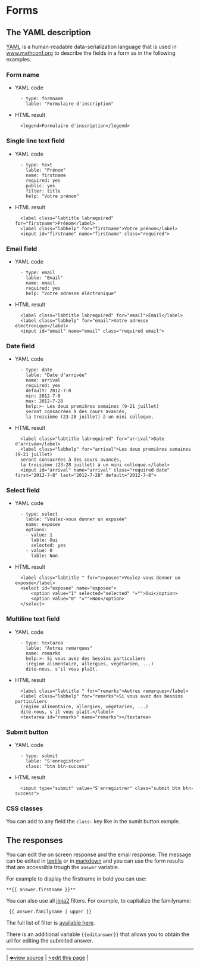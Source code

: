 # Forms

## The YAML description

[YAML](https://en.wikipedia.org/wiki/YAML) is a human-readable data-serialization language that is used in www.mathconf.org to describe the fields in a form as in the following examples.

### Form name

- YAML code

        - type: formname
          lable: "Formulaire d'inscription"

- HTML result

        <legend>Formulaire d'inscription</legend>

### Single line text field

- YAML code

        - type: text
          lable: "Prénom"
          name: firstname
          required: yes
          public: yes
          filter: title
          help: "Votre prénom"

- HTML result

        <label class="labtitle labrequired" for="firstname">Prénom</label>
        <label class="labhelp" for="firstname">Votre prénom</label>
        <input id="firstname" name="firstname" class="required">


### Email field

- YAML code

        - type: email
          lable: "Email"
          name: email
          required: yes
          help: "Votre adresse éléctronique"

- HTML result

        <label class="labtitle labrequired" for="email">Email</label>
        <label class="labhelp" for="email">Votre adresse éléctronique</label>
        <input id="email" name="email" class="required email">


### Date field

- YAML code

        - type: date
          lable: "Date d'arrivée"
          name: arrival
          required: yes
          default: 2012-7-8
          min: 2012-7-8
          max: 2012-7-28
          help:>- Les deux premières semaines (9-21 juillet)
          seront consacrées à des cours avancés,
          la troisième (23-28 juillet) à un mini colloque.

- HTML result

        <label class="labtitle labrequired" for="arrival">Date d'arrivée</label>
        <label class="labhelp" for="arrival">Les deux premières semaines (9-21 juillet)
        seront consacrées à des cours avancés,
        la troisième (23-28 juillet) à un mini colloque.</label>
        <input id="arrival" name="arrival" class="required date" first="2012-7-8" last="2012-7-28" default="2012-7-8">


### Select field

- YAML code

        - type: select
          lable: "Voulez-vous donner un exposée"
          name: exposee
          options:
          - value: 1
            lable: Oui
            selected: yes
          - value: 0
            lable: Non

- HTML result

        <label class="labtitle " for="exposee">Voulez-vous donner un exposée</label>
        <select id="exposee" name="exposee">
            <option value="1" selected="selected" "="">Oui</option>
            <option value="0" "="">Non</option>
        </select>


### Multiline text field

- YAML code

        - type: textarea
          lable: "Autres remarques"
          name: remarks
          help:>- Si vous avez des besoins particuliers
          (régime alimentaire, allergies, végétarien, ...)
          dite-nous, s'il vous plaît.

- HTML result

        <label class="labtitle " for="remarks">Autres remarques</label>
        <label class="labhelp" for="remarks">Si vous avez des besoins particuliers
        (régime alimentaire, allergies, végétarien, ...)
        dite-nous, s'il vous plaît.</label>
        <textarea id="remarks" name="remarks"></textarea>



### Submit button

- YAML code

        - type: submit
          lable: "S'enregistrer"
          class: "btn btn-success"

- HTML result

        <input type="submit" value="S'enregistrer" class="submit btn btn-success">

### CSS classes

You can add to any field the `class:` key like in the sumit button exmple.

## The responses

You can edit the on screen response and the email response. The message can be edited in [textile](textile.md) or in [markdown](markdown.md) and you can use the form results that are accessibla trough the `answer` variable.

For example to display the firstname in bold you can use:
<!-- {% raw %} -->
```
**{{ answer.firstname }}**
```
<!-- {% endraw %} -->
You can also use all [jinja2](http://jinja.pocoo.org/docs/) filters. For example, to capitalize the familyname:
<!-- {% raw %} -->
```
 {{ answer.familyname | upper }}
```
<!-- {% endraw %} -->
The full list of filter is [available here](http://wsgiarea.pocoo.org/jinja/docs/filters.html).

There is an additional variable `{{editanswer}}` that allows you to obtain the url for editing the submited answer.

---
| [<small>👁</small>view source](https://github.com/mathconf/help/blob/master/forms.md) | [<small>✎</small>edit this page](https://github.com/mathconf/help/edit/master/forms.md) |
